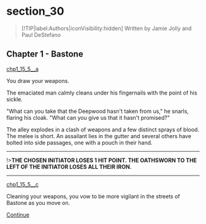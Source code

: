 
# section_30

>[!TIP|label:Authors|iconVisibility:hidden]
>Written by Jamie Jolly and Paul DeStefano

## Chapter 1 - Bastone

[chp1_15_5__a](../../decomp/app/src/main/res/raw/chp1_15_5__a.mp3 ':include :type=audio')

You draw your weapons.

The emaciated man calmly cleans under his fingernails with the point of his sickle.

"What can you take that the Deepwood hasn't taken from us," he snarls, flaring his cloak. "What can you give us that it hasn't promised?"

The alley explodes in a clash of weapons and a few distinct sprays of blood. The melee is short. An assailant lies in the gutter and several others have bolted into side passages, one with a pouch in their hand.

---

!>**THE CHOSEN INITIATOR LOSES 1 HIT POINT. THE OATHSWORN TO THE LEFT OF THE INITIATOR LOSES ALL THEIR IRON.** 

---

[chp1_15_5__c](../../decomp/app/src/main/res/raw/chp1_15_5__c.mp3 ':include :type=audio')

Cleaning your weapons, you vow to be more vigilant in the streets of Bastone as you move on.

[Continue](output/chapter1/section_32.md)


